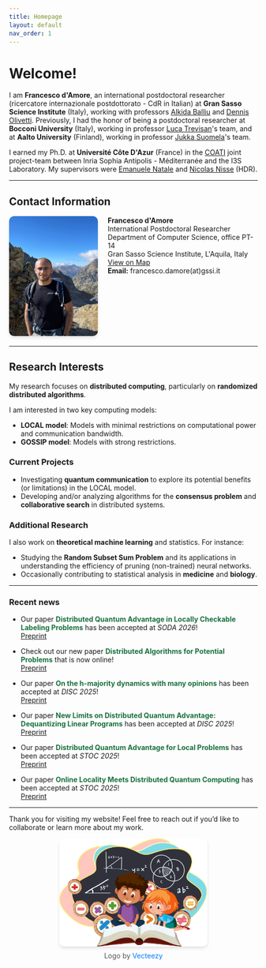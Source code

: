 ```yaml
---
title: Homepage
layout: default
nav_order: 1
---
```


# Welcome!

I am **Francesco d'Amore**, an international postdoctoral researcher (ricercatore internazionale postdottorato - CdR in Italian) at **Gran Sasso Science Institute** (Italy), working with professors [Alkida Balliu](https://alkida.net/) and [Dennis Olivetti](https://olidennis.github.io/).
Previously, I had the honor of being a postdoctoral researcher at **Bocconi University** (Italy), working in professor [Luca Trevisan](https://lucatrevisan.github.io/)'s team, and at **Aalto University** (Finland), working in professor [Jukka Suomela](https://jukkasuomela.fi/)'s team.  

I earned my Ph.D. at **Université Côte D'Azur** (France) in the [COATI](https://team.inria.fr/coati/) joint project-team between Inria Sophia Antipolis - Méditerranée and the I3S Laboratory. My supervisors were [Emanuele Natale](https://natema.github.io/ema-webpage/) and [Nicolas Nisse](http://www-sop.inria.fr/members/Nicolas.Nisse/) (HDR).

---

## Contact Information

<div style="display: flex; align-items: flex-start; gap: 20px; margin-bottom: 20px;">
  <img src="./assets/images/mercantour.jpg" alt="Parc national du Mercantour" style="width: 180px; border-radius: 10px; box-shadow: 0 4px 6px rgba(0, 0, 0, 0.1);"/>
  <div>
    <strong>Francesco d'Amore</strong><br>
    International Postdoctoral Researcher<br>
    Department of Computer Science, office PT-14<br>
    Gran Sasso Science Institute, L'Aquila, Italy<br>
    <a href="https://maps.app.goo.gl/NHfVnVcJq9wLG71f9">View on Map</a><br>
    <strong>Email:</strong> francesco.damore<span>(at)</span>gssi.it
  </div>
</div>

---

## Research Interests

My research focuses on **distributed computing**, particularly on **randomized distributed algorithms**.  

I am interested in two key computing models:
- **LOCAL model**: Models with minimal restrictions on computational power and communication bandwidth.
- **GOSSIP model**: Models with strong restrictions.

### Current Projects
- Investigating **quantum communication** to explore its potential benefits (or limitations) in the LOCAL model.
- Developing and/or analyzing algorithms for the **consensus problem** and **collaborative search** in distributed systems.

### Additional Research
I also work on **theoretical machine learning** and statistics. For instance:
- Studying the **Random Subset Sum Problem** and its applications in understanding the efficiency of pruning (non-trained) neural networks.  
- Occasionally contributing to statistical analysis in **medicine** and **biology**.

---

### Recent news

- Our paper **<span style="color:#196f3d">Distributed Quantum Advantage in Locally Checkable Labeling Problems</span>** has been accepted at *SODA 2026*!   
[Preprint](https://arxiv.org/abs/2504.05191)

- Check out our new paper **<span style="color: #196f3d">Distributed Algorithms for Potential Problems</span>** that is now online!  
[Preprint](https://arxiv.org/abs/2507.12038)

- Our paper **<span style="color:#196f3d">On the h-majority dynamics with many opinions</span>** has been accepted at *DISC 2025*!   
[Preprint](https://arxiv.org/abs/2506.20218)

- Our paper **<span style="color:#196f3d">New Limits on Distributed Quantum Advantage: Dequantizing Linear Programs</span>** has been accepted at *DISC 2025*!   
[Preprint](https://arxiv.org/abs/2506.07574)

- Our paper **<span style="color:#196f3d">Distributed Quantum Advantage for Local Problems</span>** has been accepted at *STOC 2025*!    
[Preprint](https://arxiv.org/abs/2411.03240)

- Our paper **<span style="color:#196f3d">Online Locality Meets Distributed Quantum Computing</span>** has been accepted at *STOC 2025*!    
[Preprint](https://arxiv.org/abs/2403.01903)

---

Thank you for visiting my website! Feel free to reach out if you’d like to collaborate or learn more about my work.

<div style="display: flex; flex-direction: column; align-items: center; gap: 10px; margin-bottom: 20px;">
  <!-- Image -->
  <img src="./assets/images/motto.png" alt="my-mood" style="width: 300px; border-radius: 10px; box-shadow: 0 4px 6px rgba(0, 0, 0, 0.1);"/>

  <!-- Credit Text -->
  <div style="text-align: center; font-size: 14px; color: #555;">
    Logo by <a href="https://www.vecteezy.com/" target="_blank" style="color: #007BFF; text-decoration: none;">Vecteezy</a>
  </div>
</div>

